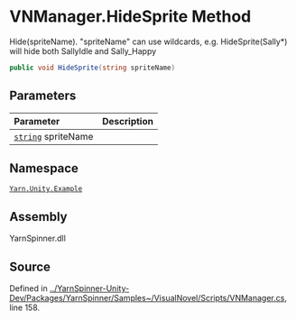 # VNManager.HideSprite Method
Hide(spriteName). "spriteName" can use wildcards, e.g.
HideSprite(Sally*) will hide both SallyIdle and
Sally_Happy

```csharp
public void HideSprite(string spriteName)
```

## Parameters
|Parameter|Description|
|:---|:---|
|[`string`](https://docs.microsoft.com/dotnet/api/System.String) spriteName||


## Namespace
[`Yarn.Unity.Example`](/api/csharp/yarn.unity.example/README.md)

## Assembly
YarnSpinner.dll

## Source
Defined in [../YarnSpinner-Unity-Dev/Packages/YarnSpinner/Samples~/VisualNovel/Scripts/VNManager.cs](https://github.com/YarnSpinnerTool/YarnSpinner-Unity//blob/develop/Samples~/VisualNovel/Scripts/VNManager.cs#L158), line 158.
